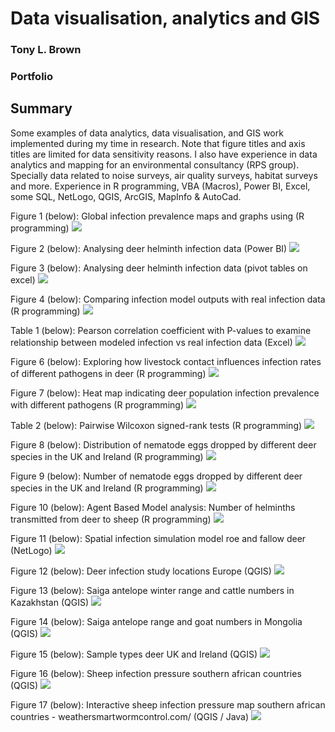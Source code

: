 # Data visualisation, analytics and GIS
### Tony L. Brown
### Portfolio

## Summary

Some examples of data analytics, data visualisation, and GIS work implemented during my time in research. Note that figure titles and axis titles are limited for data sensitivity reasons. I also have experience in data analytics and mapping for an environmental consultancy (RPS group). Specially data related to noise surveys, air quality surveys, habitat surveys and more. Experience in R programming, VBA (Macros), Power BI, Excel, some SQL, NetLogo, QGIS, ArcGIS, MapInfo & AutoCad. 

Figure 1 (below): Global infection prevalence maps and graphs using (R programming)
![](https://raw.githubusercontent.com/tonysdatamodels/Data_and_GIS/main/docs/Global%20Infection%20Figure.png)

Figure 2 (below): Analysing deer helminth infection data (Power BI)
![](https://raw.githubusercontent.com/tonysdatamodels/Data_and_GIS/main/docs/Power%20Bi%20Example.png)

Figure 3 (below): Analysing deer helminth infection data (pivot tables on excel)
![](https://raw.githubusercontent.com/tonysdatamodels/Data_and_GIS/main/docs/Pivot%20Table.png)

Figure 4 (below): Comparing infection model outputs with real infection data (R programming)
![](https://raw.githubusercontent.com/tonysdatamodels/Data_and_GIS/main/docs/Line%20and%20Bar%20Example.png)

Table 1 (below): Pearson correlation coefficient with P-values to examine relationship between modeled infection vs real infection data (Excel)
![](https://raw.githubusercontent.com/tonysdatamodels/Data_and_GIS/main/docs/Pearsons%20Correlation%20and%20P%20Values.png)

Figure 6 (below): Exploring how livestock contact influences infection rates of different pathogens in deer (R programming) 
![](https://raw.githubusercontent.com/tonysdatamodels/Data_and_GIS/main/docs/Livestock%20Contact%20Figure.png)

Figure 7 (below): Heat map indicating deer population infection prevalence with different pathogens (R programming)
![](https://raw.githubusercontent.com/tonysdatamodels/Data_and_GIS/main/docs/Deer%20Helminth%20Heatmap%20Example.png)

Table 2 (below): Pairwise Wilcoxon signed-rank tests (R programming)
![](https://raw.githubusercontent.com/tonysdatamodels/Data_and_GIS/main/docs/Table%20Pairwise%20Wilcox%20Test.png)

Figure 8 (below): Distribution of nematode eggs dropped by different deer species in the UK and Ireland (R programming) 
![](https://raw.githubusercontent.com/tonysdatamodels/Data_and_GIS/main/docs/Nematode%20Egg%20Distribution%20Deer.png)

Figure 9 (below): Number of nematode eggs dropped by different deer species in the UK and Ireland (R programming) 
![](https://raw.githubusercontent.com/tonysdatamodels/Data_and_GIS/main/docs/Nematode%20Egg%20by%20Deer%20Type.png)

Figure 10 (below): Agent Based Model analysis: Number of helminths transmitted from deer to sheep (R programming)
![](https://raw.githubusercontent.com/tonysdatamodels/Data_and_GIS/main/docs/Agent%20Based%20Model%20GGPLOT.png)

Figure 11 (below): Spatial infection simulation model roe and fallow deer (NetLogo)
![](https://raw.githubusercontent.com/tonysdatamodels/Data_and_GIS/main/docs/Spatial%20Simulation%20Model.png)

Figure 12 (below): Deer infection study locations Europe (QGIS)
![](https://raw.githubusercontent.com/tonysdatamodels/Data_and_GIS/main/docs/Deer%20Helminth%20Studies%20Europe.png)

Figure 13 (below): Saiga antelope winter range and cattle numbers in Kazakhstan (QGIS)
![](https://raw.githubusercontent.com/tonysdatamodels/Data_and_GIS/main/docs/Saiga%20Range%20and%20Livestock%20Numbers%20Kazakhstan.png)

Figure 14 (below): Saiga antelope range and goat numbers in Mongolia (QGIS)
![](https://raw.githubusercontent.com/tonysdatamodels/Data_and_GIS/main/docs/Saiga%20Range%20and%20Livestock%20Numbers%20Mongolia.png)

Figure 15 (below): Sample types deer UK and Ireland (QGIS)
![](https://raw.githubusercontent.com/tonysdatamodels/Data_and_GIS/main/docs/Sample%20Types%20Deer%20UK%20Ireland.png)

Figure 16 (below): Sheep infection pressure southern african countries (QGIS)
![](https://raw.githubusercontent.com/tonysdatamodels/Data_and_GIS/main/docs/Infection%20Pressure%20Southern%20Africa.png)

Figure 17 (below): Interactive sheep infection pressure map southern african countries - weathersmartwormcontrol.com/ (QGIS / Java)
![](https://raw.githubusercontent.com/tonysdatamodels/Data_and_GIS/main/docs/Interactive%20Infection%20Map.png)
